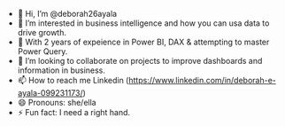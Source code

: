 - 👋 Hi, I’m @deborah26ayala
- 👀 I’m interested in business intelligence and how you can usa data to drive growth.
- 🌱 With 2 years of expeience in Power BI, DAX & attempting to master Power Query.
- 💞️ I’m looking to collaborate on projects to improve dashboards and information in business.
- 📫 How to reach me Linkedin (https://www.linkedin.com/in/deborah-e-ayala-099231173/)
- 😄 Pronouns: she/ella 
- ⚡ Fun fact: I need a right hand.

<!---
deborah26ayala/deborah26ayala is a ✨ special ✨ repository because its `README.md` (this file) appears on your GitHub profile.
You can click the Preview link to take a look at your changes.
--->
